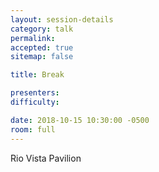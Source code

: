 ```yaml
---
layout: session-details
category: talk
permalink:
accepted: true
sitemap: false

title: Break

presenters:
difficulty:

date: 2018-10-15 10:30:00 -0500
room: full
---
```

Rio Vista Pavilion
